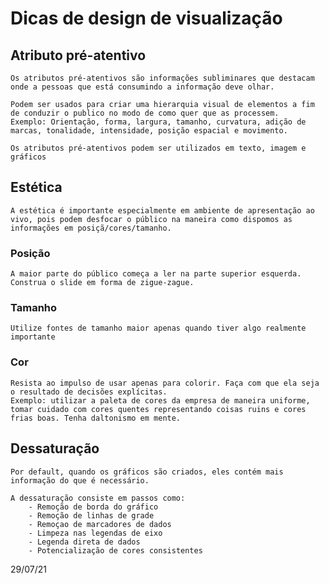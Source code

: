 # Dicas de design de visualização

## Atributo pré-atentivo
    Os atributos pré-atentivos são informações subliminares que destacam onde a pessoas que está consumindo a informação deve olhar.

    Podem ser usados para criar uma hierarquia visual de elementos a fim de conduzir o publico no modo de como quer que as processem.
    Exemplo: Orientação, forma, largura, tamanho, curvatura, adição de marcas, tonalidade, intensidade, posição espacial e movimento.

    Os atributos pré-atentivos podem ser utilizados em texto, imagem e gráficos

##  Estética

    A estética é importante especialmente em ambiente de apresentação ao vivo, pois podem desfocar o público na maneira como dispomos as informações em posiçã/cores/tamanho.

### Posição
    A maior parte do público começa a ler na parte superior esquerda. Construa o slide em forma de zigue-zague.

### Tamanho
    Utilize fontes de tamanho maior apenas quando tiver algo realmente importante        

### Cor
    Resista ao impulso de usar apenas para colorir. Faça com que ela seja o resultado de decisões explícitas.
    Exemplo: utilizar a paleta de cores da empresa de maneira uniforme, tomar cuidado com cores quentes representando coisas ruins e cores frias boas. Tenha daltonismo em mente.


## Dessaturação

    Por default, quando os gráficos são criados, eles contém mais informação do que é necessário.

    A dessaturação consiste em passos como:
        - Remoção de borda do gráfico
        - Remoção de linhas de grade
        - Remoçao de marcadores de dados
        - Limpeza nas legendas de eixo
        - Legenda direta de dados
        - Potencialização de cores consistentes

29/07/21          
